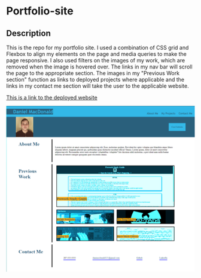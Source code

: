 # Portfolio-site

## Description
This is the repo for my portfolio site. I used a combination of CSS grid and Flexbox to align my elements on the page and media queries to make the page responsive. I also used filters on the images of my work, which are removed when the image is hovered over. The links in my nav bar will scroll the page to the appropriate section. The images in my "Previous Work section" function as links to deployed projects where applicable and the links in my contact me section will take the user to the applicable website.

[This is a link to the deployed website](#)

![Here is a screenshot of the site](/assets/images/portfolio.png)